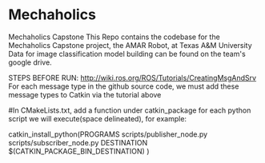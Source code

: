 # Mechaholics
Mechaholics Capstone
This Repo contains the codebase for the Mechaholics Capstone project, the AMAR Robot, at Texas A&M University
Data for image classification model building can be found on the team's google drive.


STEPS BEFORE RUN:
http://wiki.ros.org/ROS/Tutorials/CreatingMsgAndSrv
For each message type in the github source code, we must add these message types to Catkin via the tutorial above

#In  CMakeLists.txt, add a function under catkin_package for each python script we will execute(space delineated), for example:

catkin_install_python(PROGRAMS scripts/publisher_node.py scripts/subscriber_node.py
    DESTINATION $(CATKIN_PACKAGE_BIN_DESTINATION)
)